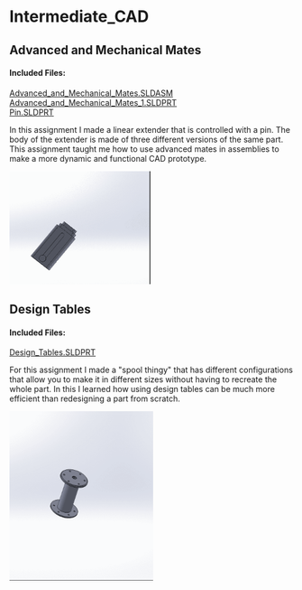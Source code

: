 # Intermediate_CAD

## Advanced and Mechanical Mates
#### Included Files:
<a href="Advanced_and_Mechanical_Mates.SLDASM">Advanced_and_Mechanical_Mates.SLDASM</a><br/>
<a href="Advanced_and_Mechanical_Mates_1.SLDPRT">Advanced_and_Mechanical_Mates_1.SLDPRT</a><br/>
<a href="Pin.SLDPRT">Pin.SLDPRT</a><br/>

In this assignment I made a linear extender that is controlled with a pin. The body of the extender is made of three different versions of the same part. This assignment taught me how to use advanced mates in assemblies to make a more dynamic and functional CAD prototype.
<br />



  <IMG SRC="Images/Advanced_And_Mechanical_Mates_Gif.gif"  width="250" height="200">

## Design Tables
#### Included Files:
<a href="Design_Tables.SLDPRT">Design_Tables.SLDPRT</a><br/>

For this assignment I made a "spool thingy" that has different configurations that allow you to make it in different sizes without having to recreate the whole part. In this I learned how using design tables can be much more efficient than redesigning a part from scratch.

  <IMG SRC="Images/DesignTablesGif.gif"  width="255" height="300">
